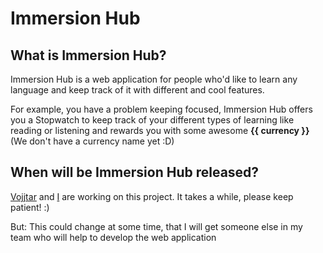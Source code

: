 # Immersion Hub

## What is Immersion Hub?

Immersion Hub is a web application for people who'd like to learn any language and keep track of it with different and cool features. 

For example, you have a problem keeping focused, Immersion Hub offers you a Stopwatch to keep track of your different types of learning like reading or listening and rewards you with some awesome **{{ currency }}** (We don't have a currency name yet :D)

## When will be Immersion Hub released?

[Vojjtar](https://github.com/vojjtar) and [I](https://github.com/mweiner01) are working on this project. It takes a while, please keep patient! :)

But: This could change at some time, that I will get someone else in my team who will help to develop the web application

